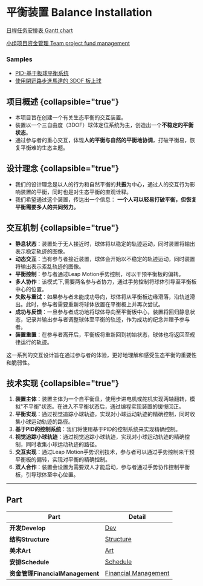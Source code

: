 # 平衡装置 Balance Installation

[日程任务安排表 Gantt chart](https://giant-handspring-6db.notion.site/Gantt-chart-062f8b56c829461faba62e609ba37662?pvs=4)

[小组项目资金管理 Team project fund management](https://giant-handspring-6db.notion.site/563879cbc317412ebb0f73e2b8f99631?v=d26c609acaaa44a687e4eb1b9f0c8010&pvs=4)

### Samples
- [PID-基于板球平衡系统]( https://www.bilibili.com/video/BV1xL4y147ea/?share_source=copy_web&vd_source=a75fe652314fccaa8d85cc73bfb23ed0)
- [使用閉迴路步進馬達的 3DOF 板上球](https://www.instructables.com/3DOF-Ball-on-Plate-Using-Closed-Loop-Stepper-Motor/)


## 项目概述 {collapsible="true"}

- 本项目旨在创建一个有关生态平衡的交互装置。
- 装置以一个三自由度（3DOF）球体定位系统为主，创造出一个**不稳定的平衡状态**。
- 通过参与者的重心交互，体现**人的平衡与自然的平衡地协调**，打破平衡易，恢复平衡难的生态主题。

## 设计理念 {collapsible="true"}

- 我们的设计理念是以人的行为和自然平衡的**共振**为中心，通过人的交互行为影响装置的平衡，同时也是对生态平衡的直观诠释。
- 我们希望通过这个装置，传达出一个信息： **一个人可以轻易打破平衡，但恢复平衡需要多人的共同努力。**

## 交互机制 {collapsible="true"}

- **静息状态**：装置处于无人接近时，球体将以稳定的轨迹运动，同时装置将输出表示稳定轨迹的图像。
- **动态交互**：当有参与者接近装置，球体会开始以不稳定的轨迹运动，同时装置将输出表示紊乱轨迹的图像。
- **平衡控制**：参与者通过Leap Motion手势控制，可以干预平衡板的偏转。
- **多人协作**：该模式下,需要两名参与者协力，通过手势控制将球体引导至平衡板中心的位置。
- **失败与重试**：如果参与者未能成功导向，球体将从平衡板边缘滑落，沿轨道滑出。此时，参与者需要重新将球体放置在平衡板上并再次尝试。
- **成功与反馈**：一旦参与者成功地将球体导向至平衡板中心，装置将回归静息状态，记录并输出参与者调整球体至平衡的轨迹，作为成功的纪念并赠予参与者。
- **装置重置**：在参与者离开后，平衡板将重新回到初始状态，球体也将返回至规律运行的轨迹。

这一系列的交互设计旨在通过参与者的体验，更好地理解和感受生态平衡的重要性和脆弱性。

## 技术实现 {collapsible="true"}

1. **装置主体**：装置主体为一个自平衡盘，使用步进电机或舵机实现两轴翻转，模拟"不平衡"状态。在进入不平衡状态后，通过编程实现装置的缓慢回正。
2. **平衡实现**：通过视觉追踪小球轨迹，实现对小球运动轨迹的精确控制，同时收集小球运动轨迹的路径。
3. **基于PID的控制系统**：我们将使用基于PID的控制系统来实现精确控制。
4. **视觉追踪小球轨迹**：通过视觉追踪小球轨迹，实现对小球运动轨迹的精确控制，同时收集小球运动轨迹的路径。
5. **交互实现**：通过Leap Motion手势识别技术，参与者可以通过手势控制来干预平衡板的偏转，实现对平衡的精确控制。
6. **双人合作**：装置会设置为需要双人才能启动，参与者通过手势协作控制平衡板，引导球体至中心位置。


---

## Part

| Part                        | Detail                               |
|-----------------------------|--------------------------------------|
| **开发Develop**               | [Dev](Dev.md)                        |
| **结构Structure**             | [Structure](Hardware.md)             |
| **美术Art**                   | [Art](Art.md)                        |
| **安排Schedule**              | [Schedule](Schedule.md)              |
| **资金管理FinancialManagement** | [Financial Management](Financial.md) |

